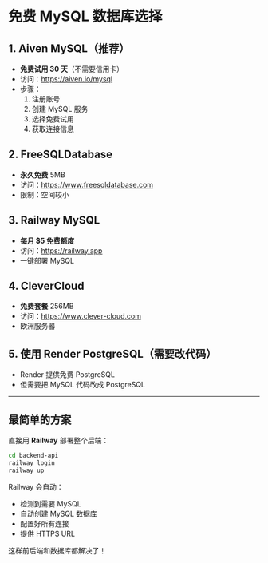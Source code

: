 # 免费 MySQL 数据库选择

## 1. Aiven MySQL（推荐）
- **免费试用 30 天**（不需要信用卡）
- 访问：https://aiven.io/mysql
- 步骤：
  1. 注册账号
  2. 创建 MySQL 服务
  3. 选择免费试用
  4. 获取连接信息

## 2. FreeSQLDatabase
- **永久免费** 5MB
- 访问：https://www.freesqldatabase.com
- 限制：空间较小

## 3. Railway MySQL
- **每月 $5 免费额度**
- 访问：https://railway.app
- 一键部署 MySQL

## 4. CleverCloud
- **免费套餐** 256MB
- 访问：https://www.clever-cloud.com
- 欧洲服务器

## 5. 使用 Render PostgreSQL（需要改代码）
- Render 提供免费 PostgreSQL
- 但需要把 MySQL 代码改成 PostgreSQL

---

## 最简单的方案

直接用 **Railway** 部署整个后端：

```bash
cd backend-api
railway login
railway up
```

Railway 会自动：
- 检测到需要 MySQL
- 自动创建 MySQL 数据库
- 配置好所有连接
- 提供 HTTPS URL

这样前后端和数据库都解决了！